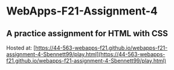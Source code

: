 # WebApps-F21-Assignment-4
A practice assignment for HTML with CSS
---
Hosted at: [https://44-563-webapps-f21.github.io/webapps-f21-assignment-4-Sbennett99/play.html](https://44-563-webapps-f21.github.io/webapps-f21-assignment-4-Sbennett99/play.html)
